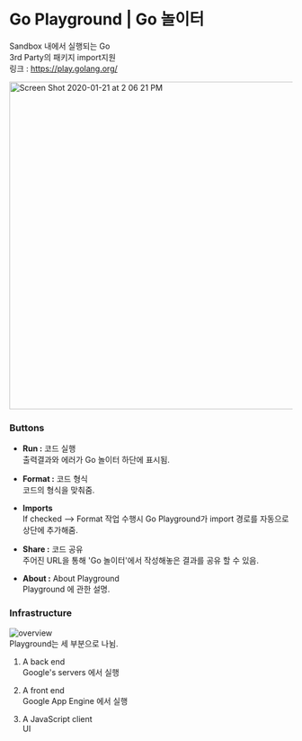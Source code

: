 # Go Playground | Go 놀이터
Sandbox 내에서 실행되는 Go  
3rd Party의 패키지 import지원  
링크 : https://play.golang.org/


<img width="582" alt="Screen Shot 2020-01-21 at 2 06 21 PM" src="https://user-images.githubusercontent.com/48475824/72777236-4a538e80-3c58-11ea-87c9-8579d136d4e0.png">

### Buttons
* **Run :** 코드 실행  
출력결과와 에러가 Go 놀이터 하단에 표시됨. 

* **Format :** 코드 형식  
코드의 형식을 맞춰줌.

* **Imports**  
If checked --> Format 작업 수행시 Go Playground가 import 경로를 자동으로 상단에 추가해줌.

* **Share :** 코드 공유  
주어진 URL을 통해 'Go 놀이터'에서 작성해놓은 결과를 공유 할 수 있음. 

* **About :** About Playground  
Playground 에 관한 설명.


### Infrastructure
![overview](https://user-images.githubusercontent.com/48475824/72777538-525ffe00-3c59-11ea-9b32-3b110c7ad264.png)  
Playground는 세 부분으로 나뉨.
1. A back end  
Google's servers 에서 실행

2. A front end  
Google App Engine 에서 실행

3. A JavaScript client  
UI
